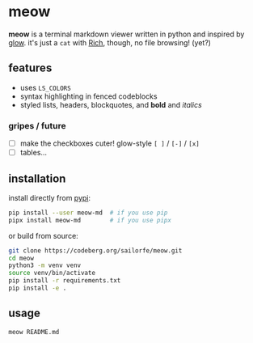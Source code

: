# meow

**meow** is a terminal markdown viewer written in python and inspired by [glow](https://github.com/charmbracelet/glow). it's just a `cat` with [Rich](https://github.com/Textualize/rich), though, no file browsing! (yet?)

## features

- uses `LS_COLORS`
- syntax highlighting in fenced codeblocks
- styled lists, headers, blockquotes, and **bold** and *italics*

### gripes / future

- [ ] make the checkboxes cuter! glow-style `[ ]` / `[-]` / `[x]`
- [ ] tables...

## installation

install directly from [pypi](https://pypi.org/project/meow-md):

```bash
pip install --user meow-md  # if you use pip
pipx install meow-md        # if you use pipx
```

or build from source:

```bash
git clone https://codeberg.org/sailorfe/meow.git
cd meow
python3 -m venv venv
source venv/bin/activate
pip install -r requirements.txt
pip install -e .
```

## usage

```bash
meow README.md
```
